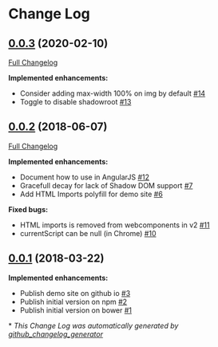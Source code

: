 # Change Log

## [0.0.3](https://github.com/grtjn/view-binary-element/tree/0.0.3) (2020-02-10)
[Full Changelog](https://github.com/grtjn/view-binary-element/compare/0.0.2...0.0.3)

**Implemented enhancements:**

- Consider adding max-width 100% on img by default [\#14](https://github.com/grtjn/view-binary-element/issues/14)
- Toggle to disable shadowroot [\#13](https://github.com/grtjn/view-binary-element/issues/13)

## [0.0.2](https://github.com/grtjn/view-binary-element/tree/0.0.2) (2018-06-07)
[Full Changelog](https://github.com/grtjn/view-binary-element/compare/0.0.1...0.0.2)

**Implemented enhancements:**

- Document how to use in AngularJS [\#12](https://github.com/grtjn/view-binary-element/issues/12)
- Gracefull decay for lack of Shadow DOM support [\#7](https://github.com/grtjn/view-binary-element/issues/7)
- Add HTML Imports polyfill for demo site [\#6](https://github.com/grtjn/view-binary-element/issues/6)

**Fixed bugs:**

- HTML imports is removed from webcomponents in v2 [\#11](https://github.com/grtjn/view-binary-element/issues/11)
- currentScript can be null \(in Chrome\) [\#10](https://github.com/grtjn/view-binary-element/issues/10)

## [0.0.1](https://github.com/grtjn/view-binary-element/tree/0.0.1) (2018-03-22)
**Implemented enhancements:**

- Publish demo site on github io [\#3](https://github.com/grtjn/view-binary-element/issues/3)
- Publish initial version on npm [\#2](https://github.com/grtjn/view-binary-element/issues/2)
- Publish initial version on bower [\#1](https://github.com/grtjn/view-binary-element/issues/1)



\* *This Change Log was automatically generated by [github_changelog_generator](https://github.com/skywinder/Github-Changelog-Generator)*